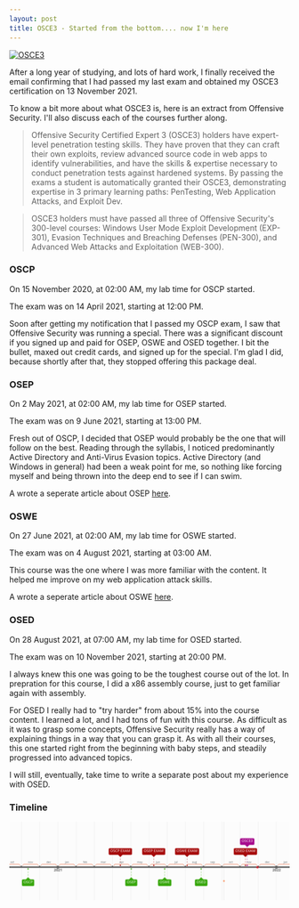 ```yaml
---
layout: post
title: OSCE3 - Started from the bottom.... now I'm here
---
```


[![OSCE3](https://images.credly.com/size/340x340/images/28975b46-30e8-463e-8c32-094ee392a495/OSCE3_Acclaim-Badges.png)](https://www.credly.com/earner/earned/badge/fe8b5b60-1b25-4aa5-ac2a-47167aeb2c6a)

After a long year of studying, and lots of hard work, I finally received the email confirming that I had passed my last exam and obtained my OSCE3 certification on 13 November 2021.

To know a bit more about what OSCE3 is, here is an extract from Offensive Security.  I'll also discuss each of the courses further along.

> Offensive Security Certified Expert 3 (OSCE3) holders have expert-level penetration testing skills. They have proven that they can craft their own exploits, review advanced source code in web apps to identify vulnerabilities, and have the skills & expertise necessary to conduct penetration tests against hardened systems. By passing the exams a student is automatically granted their OSCE3, demonstrating expertise in 3 primary learning paths: PenTesting, Web Application Attacks, and Exploit Dev.

> OSCE3 holders must have passed all three of Offensive Security's 300-level courses: Windows User Mode Exploit Development (EXP-301), Evasion Techniques and Breaching Defenses (PEN-300), and Advanced Web Attacks and Exploitation (WEB-300).

### OSCP

On 15 November 2020, at 02:00 AM, my lab time for OSCP started.  

The exam was on 14 April 2021, starting at 12:00 PM.

Soon after getting my notification that I passed my OSCP exam, I saw that Offensive Security was running a special.  There was a significant discount if you signed up and paid for OSEP, OSWE and OSED together.  I bit the bullet, maxed out credit cards, and signed up for the special.  I'm glad I did, because shortly after that, they stopped offering this package deal.

### OSEP

On 2 May 2021, at 02:00 AM, my lab time for OSEP started. 

The exam was on 9 June 2021, starting at 13:00 PM.

Fresh out of OSCP, I decided that OSEP would probably be the one that will follow on the best.  Reading through the syllabis, I noticed predominantly Active Directory and Anti-Virus Evasion topics.  Active Directory (and Windows in general) had been a weak point for me, so nothing like forcing myself and being thrown into the deep end to see if I can swim.

A wrote a seperate article about OSEP [here](/OSEP).

### OSWE

On 27 June 2021, at 02:00 AM, my lab time for OSWE started.  

The exam was on 4 August 2021, starting at 03:00 AM.

This course was the one where I was more familiar with the content.  It helped me improve on my web application attack skills.

A wrote a seperate article about OSWE [here](/OSWE).

### OSED

On 28 August 2021, at 07:00 AM, my lab time for OSED started.  

The exam was on 10 November 2021, starting at 20:00 PM.

I always knew this one was going to be the toughest course out of the lot.  In prepration for this course, I did a x86 assembly course, just to get familiar again with assembly.  

For OSED I really had to "try harder" from about 15% into the course content.  I learned a lot, and I had tons of fun with this course.  As difficult as it was to grasp some concepts, Offensive Security really has a way of explaining things in a way that you can grasp it.  As with all their courses, this one started right from the beginning with baby steps, and steadily progressed into advanced topics.  

I will still, eventually, take time to write a separate post about my experience with OSED.  

### Timeline

![](/assets/2021-11-29-20-17-52.png)